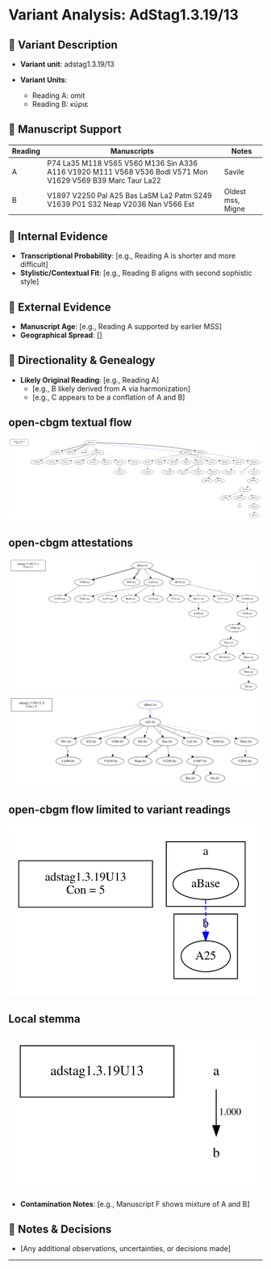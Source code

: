 # Variant Analysis: AdStag1.3.19/13

## 📌 Variant Description
- **Variant unit**: adstag1.3.19/13

- **Variant Units**: 
  - Reading A: omit
  - Reading B: κύριε

## 🧬 Manuscript Support
| Reading | Manuscripts | Notes |
|--------|-------------|-------|
| A      | P74 La35 M118 V565 V560 M136 Sin A336 A116 V1920 M111 V568 V536 Bodl V571 Mon V1629 V569 B39 Marc Taur La22 | Savile |
| B      | V1897 V2250 Pal A25 Bas LaSM La2 Patm S249 V1639 P01 S32 Neap V2036 Nan V566 Est | Oldest mss, Migne |

## 🧠 Internal Evidence
- **Transcriptional Probability**: [e.g., Reading A is shorter and more difficult]
- **Stylistic/Contextual Fit**: [e.g., Reading B aligns with second sophistic style]

## 🧭 External Evidence
- **Manuscript Age**: [e.g., Reading A supported by earlier MSS]
- **Geographical Spread**: []

## 🔄 Directionality & Genealogy
- **Likely Original Reading**: [e.g., Reading A]
  - [e.g., B likely derived from A via harmonization]
  - [e.g., C appears to be a conflation of A and B]
## open-cbgm textual flow ##
![adstag1.3.19U13](flow/adstag1.3.19U13-textual-flow.svg "adstag1.3.19U13")
## open-cbgm attestations ##
![adstag1.3.19U13Ra](attestations/adstag1.3.19U13Ra-coherence-attestations.svg "adstag1.3.19U13Ra")       
![adstag1.3.19U13Rb](attestations/adstag1.3.19U13Rb-coherence-attestations.svg "adstag1.3.19U13Rb")       
## open-cbgm flow limited to variant readings ##
![adstag1.3.19U13](variants/adstag1.3.19U13-coherence-variants.svg "adstag1.3.19U13")
## Local stemma ##
![adstag1.3.19U13](local/adstag1.3.19U13-local-stemma.svg "adstag1.3.19U13")

- **Contamination Notes**: [e.g., Manuscript F shows mixture of A and B]

## 📝 Notes & Decisions
- [Any additional observations, uncertainties, or decisions made]

---
